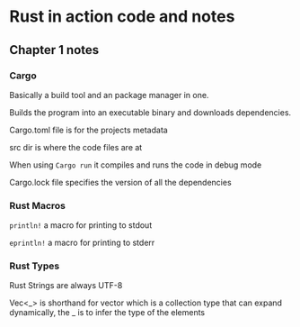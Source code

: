 # Rust in action code and notes

## Chapter 1 notes

### Cargo

Basically a build tool and an package manager in one.

Builds the program into an executable binary and downloads dependencies.

Cargo.toml file is for the projects metadata

src dir is where the code files are at

When using ```Cargo run``` it compiles and runs the code in debug mode

Cargo.lock file specifies the version of all the dependencies

### Rust Macros

```println!``` a macro for printing to stdout

```eprintln!``` a macro for printing to stderr

### Rust Types

Rust Strings are always UTF-8

Vec<_> is shorthand for vector which is a collection type that can expand dynamically, the _ is to infer the type of the elements
